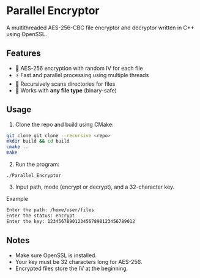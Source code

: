 # Parallel Encryptor

A multithreaded AES-256-CBC file encryptor and decryptor written in C++ using OpenSSL.

## Features

- 🔐 AES-256 encryption with random IV for each file
- ⚡ Fast and parallel processing using multiple threads
- 📂 Recursively scans directories for files
- 💾 Works with **any file type** (binary-safe)

## Usage

1. Clone the repo and build using CMake:

```bash
git clone git clone --recursive <repo>
mkdir build && cd build
cmake ..
make
```

2.	Run the program:
```
./Parallel_Encryptor
```

3.	Input path, mode (encrypt or decrypt), and a 32-character key.

Example
```bash
Enter the path: /home/user/files
Enter the status: encrypt
Enter the key: 12345678901234567890123456789012
```
## Notes
- Make sure OpenSSL is installed.
- Your key must be 32 characters long for AES-256.
- Encrypted files store the IV at the beginning.
